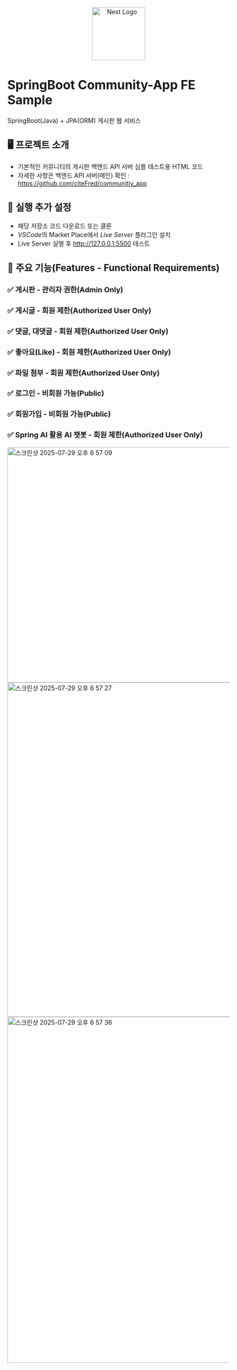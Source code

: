 <p align="center">
  <a href="https://spring.io/projects/spring-boot" target="blank"><img src="https://spring.io/img/projects/spring-boot.svg" width="120" alt="Nest Logo" /></a>
</p>

# SpringBoot Community-App FE Sample
SpringBoot(Java) + JPA(ORM) 게시판 웹 서비스

## 🖥️ 프로젝트 소개
- 기본적인 커뮤니티의 게시판 백엔드 API 서버 심플 테스트용 HTML 코드
- 자세한 사항은 백엔드 API 서버(메인) 확인 : https://github.com/citeFred/communitiy_app

## 🚧 실행 추가 설정
- 해당 저장소 코드 다운로드 또는 클론
- *VSCode*의 Market Place에서 *Live Server* 플러그인 설치
- Live Server 실행 후 http://127.0.0.1:5500 테스트

## 📌 주요 기능(Features - Functional Requirements)
### ✅ 게시판 - 관리자 권한(Admin Only)
### ✅ 게시글 - 회원 제한(Authorized User Only)
### ✅ 댓글, 대댓글 - 회원 제한(Authorized User Only)
### ✅ 좋아요(Like) - 회원 제한(Authorized User Only)
### ✅ 파일 첨부 - 회원 제한(Authorized User Only)
### ✅ 로그인 - 비회원 가능(Public)
### ✅ 회원가입 - 비회원 가능(Public)
### ✅ Spring AI 활용 AI 챗봇 - 회원 제한(Authorized User Only)

<img width="879" height="532" alt="스크린샷 2025-07-29 오후 6 57 09" src="https://github.com/user-attachments/assets/039e6fba-0857-476c-8d8e-071dce564866" />
<img width="1371" height="756" alt="스크린샷 2025-07-29 오후 6 57 27" src="https://github.com/user-attachments/assets/d9d4e129-875a-4f1d-a526-0be1b3de043b" />
<img width="1355" height="782" alt="스크린샷 2025-07-29 오후 6 57 36" src="https://github.com/user-attachments/assets/761e3c6a-7ab4-4136-ace7-9d6281df4548" />
